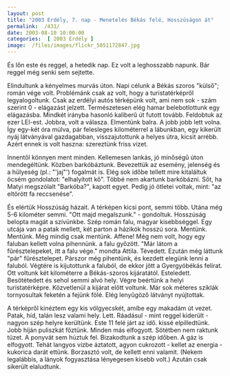 ```yaml
---
layout: post
title: "2003 Erdély, 7. nap - Menetelés Békás felé, Hosszúságon át"
permalink:  /431/ 
date: 2003-08-10 10:00:00
categories:  [ 2003 Erdély ] 
image:  /files/images/flickr_5051172847.jpg 
---
```

És lőn este és reggel, a hetedik nap. Ez volt a leghosszabb napunk. Bár reggel még senki sem sejtette.

Elindultunk a kényelmes murvás úton. Napi célunk a Békás szoros "külső"; román vége volt. Problémánk csak az volt, hogy a turistatérképről legyalogoltunk. Csak az erdélyi autós térképünk volt, ami nem sok - szám szerint 0 - elágazást jelzett. Természetesen elég hamar belebotlottunk egy elágazásba. Mindkét irányba hasonló kaliberû út futott tovább. Feldobtuk az ezer LEI-est. Jobbra, volt a válasza. Elmentünk balra. A jobb jobb lett volna. Így egy-két óra múlva, pár felesleges kilométerrel a lábunkban, egy kikerült nyáj látványával gazdagabban, visszajutottunk a helyes útra, kicsit arrébb. Azért ennek is volt haszna: szereztünk friss vizet.

Innentől könnyen ment minden. Kellemesen lankás, jó minőségû úton mendegéltünk. Közben barkóbáztunk. Bevezettük az esemény, jelenség és a hülyeség (pl.: "'jaj"') fogalmát is. Elég sok időbe tellett mire kitaláltuk öcsém gondolatot: "elhalyított kő". Többé nem akartunk barkóbázni. Sőt, ha Matyi megszólalt "Barkóba?", kapott egyet. Pedig jó ötletei voltak, mint: "az eltörött fa reccsenése".

És elértük Hosszúság házait. A térképen kicsi pont, semmi több. Utána még 5-6 kilométer semmi. "Ott majd megalszunk." - gondoltuk. Hosszúság belopta magát a szívünkbe. Szép román falu, magyar kisebbséggel. Egy utcája van a patak mellett, két parton a házikók hosszú sora. Mentünk. Mentünk. Még mindig csak mentünk. Affene! Még nem volt, hogy egy faluban kellett volna pihennünk. a falu győzött. "Már látom a fûrésztelepeket, itt a falu vége." mondta Attila. Tévedett. Ezután még láttunk "pár" fűrésztelepet. Párszor még pihentünk, és kezdett elegünk lenni a faluból. Végtére is kijutottunk a faluból, de ekkor jött a Gyergyóbékás felirat. Ott voltunk két kilométerre a Békás-szoros kijáratától. Esteledett. Besötétedett és sehol semmi alvó hely. Végre beértünk a helyi turistatérképre. Közvetlenül a kijárat előtt voltunk. Már sok méteres sziklák tornyosultak feketén a fejünk fölé. Elég lenyûgöző látványt nyújtottak.

A térképről kinéztem egy kis völgyecskét, amibe egy makadám út vezet. Patak, híd, talán lesz valami hely. Lett. Ráadásul - mint reggel kiderült - nagyon szép helyre kerültünk. Este 11 felé járt az idő. kissé elpilledtünk. Jobb híján puliszkát főztünk. Minden más elfogyott. Sötétben nem raktunk tüzet. A ponyvát sem húztuk fel. Bizakodtunk a szép időben. A gáz is elfogyott. Tehát langyos vízbe áztatott, agyon cukrozott - kellet az energia - kukorica darát ettünk. Borzasztó volt, de kellett enni valamit. (Nekem legalábbis, a lányok fogyasztása lényegesen kisebb volt.) Azután csak sikerült elaludtunk.

